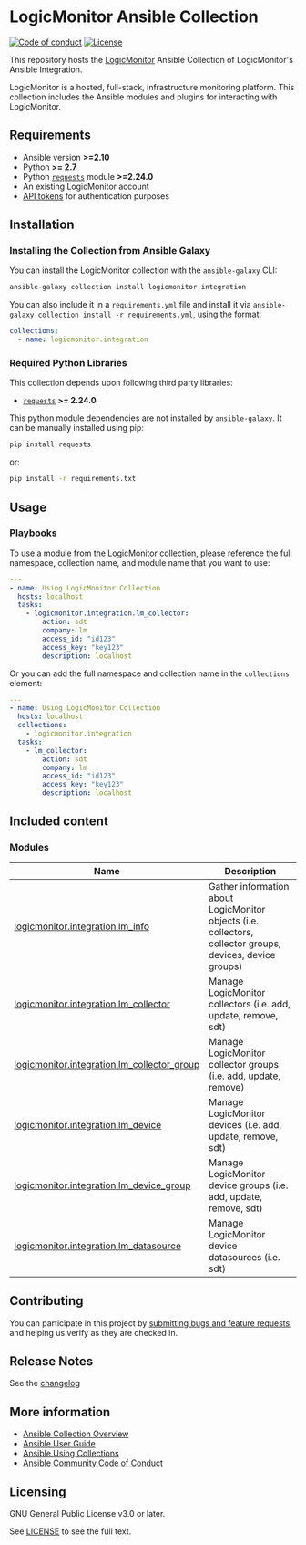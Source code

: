 # LogicMonitor Ansible Collection

[![Code of conduct](https://img.shields.io/badge/code%20of%20conduct-Ansible-silver.svg)](https://docs.ansible.com/ansible/latest/community/code_of_conduct.html)
[![License](https://img.shields.io/badge/license-GPL%20v3.0-brightgreen.svg)](LICENSE)

This repository hosts the [LogicMonitor](https://logicmonitor.com) Ansible Collection of LogicMonitor's Ansible
Integration.

LogicMonitor is a hosted, full-stack, infrastructure monitoring platform. This collection includes the Ansible modules
and plugins for interacting with LogicMonitor.

## Requirements

- Ansible version **>=2.10**
- Python **>= 2.7**
- Python [``requests``](https://github.com/psf/requests) module **>=2.24.0**
- An existing LogicMonitor account
- [API tokens](https://logicmonitor.com/support/settings/users-and-roles/api-tokens) for authentication purposes

## Installation

### Installing the Collection from Ansible Galaxy

You can install the LogicMonitor collection with the `ansible-galaxy` CLI:

```bash
ansible-galaxy collection install logicmonitor.integration
```

You can also include it in a `requirements.yml` file and install it
via `ansible-galaxy collection install -r requirements.yml`, using the format:

```yaml
collections:
  - name: logicmonitor.integration
```

### Required Python Libraries

This collection depends upon following third party libraries:

* [`requests`](https://github.com/psf/requests) **>= 2.24.0**

This python module dependencies are not installed by `ansible-galaxy`. It can be manually installed using pip:

```bash
pip install requests
```

or:

```bash
pip install -r requirements.txt
```

## Usage

### Playbooks

To use a module from the LogicMonitor collection, please reference the full namespace, collection name, and module name
that you want to use:

```yaml
---
- name: Using LogicMonitor Collection
  hosts: localhost
  tasks:
    - logicmonitor.integration.lm_collector:
        action: sdt
        company: lm
        access_id: "id123"
        access_key: "key123"
        description: localhost
```

Or you can add the full namespace and collection name in the `collections` element:

```yaml
---
- name: Using LogicMonitor Collection
  hosts: localhost
  collections:
    - logicmonitor.integration
  tasks:
    - lm_collector:
        action: sdt
        company: lm
        access_id: "id123"
        access_key: "key123"
        description: localhost
```

## Included content

### Modules

Name | Description
--- | ---
[logicmonitor.integration.lm_info](https://github.com/ansible-collections/logicmonitor/blob/main/docs/logicmonitor.integration.lm_info_module.md)|Gather information about LogicMonitor objects (i.e. collectors, collector groups, devices, device groups)
[logicmonitor.integration.lm_collector](https://github.com/ansible-collections/logicmonitor/blob/main/docs/logicmonitor.integration.lm_collector_module.md)|Manage LogicMonitor collectors (i.e. add, update, remove, sdt)
[logicmonitor.integration.lm_collector_group](https://github.com/ansible-collections/logicmonitor/blob/main/docs/logicmonitor.integration.lm_collector_group_module.md)|Manage LogicMonitor collector groups (i.e. add, update, remove)
[logicmonitor.integration.lm_device](https://github.com/ansible-collections/logicmonitor/blob/main/docs/logicmonitor.integration.lm_device_module.md)|Manage LogicMonitor devices (i.e. add, update, remove, sdt)
[logicmonitor.integration.lm_device_group](https://github.com/ansible-collections/logicmonitor/blob/main/docs/logicmonitor.integration.lm_device_group_module.md)|Manage LogicMonitor device groups (i.e. add, update, remove, sdt)
[logicmonitor.integration.lm_datasource](https://github.com/ansible-collections/logicmonitor/blob/main/docs/logicmonitor.integration.lm_datasource_module.md)|Manage LogicMonitor device datasources (i.e. sdt)

## Contributing

You can participate in this project
by [submitting bugs and feature requests](https://support.logicmonitor.com/hc/en-us/requests/new), and helping us verify
as they are checked in.

## Release Notes

See the [changelog](https://github.com/ansible-collections/logicmonitor/blob/main/CHANGELOG.rst)

## More information

- [Ansible Collection Overview](https://github.com/ansible-collections/overview)
- [Ansible User Guide](https://docs.ansible.com/ansible/latest/user_guide/index.html)
- [Ansible Using Collections](https://docs.ansible.com/ansible/latest/user_guide/collections_using.html)
- [Ansible Community Code of Conduct](https://docs.ansible.com/ansible/latest/community/code_of_conduct.html)

## Licensing

GNU General Public License v3.0 or later.

See [LICENSE](https://github.com/ansible-collections/logicmonitor/blob/main/LICENSE) to see the full text.
